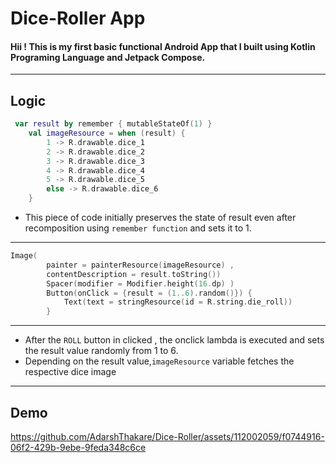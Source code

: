 # Dice-Roller App
#### Hii ! This is my first basic functional Android App that I built using Kotlin Programing Language and Jetpack Compose.

---

## Logic
```kotlin
 var result by remember { mutableStateOf(1) }
    val imageResource = when (result) {
        1 -> R.drawable.dice_1
        2 -> R.drawable.dice_2
        3 -> R.drawable.dice_3
        4 -> R.drawable.dice_4
        5 -> R.drawable.dice_5
        else -> R.drawable.dice_6
    }
```
- This piece of code initially preserves the state of result even after recomposition using `remember function` and sets it to 1.
---
```kotlin
Image(
        painter = painterResource(imageResource) ,
        contentDescription = result.toString())
        Spacer(modifier = Modifier.height(16.dp) )
        Button(onClick = {result = (1..6).random()}) {
            Text(text = stringResource(id = R.string.die_roll))
        }
```
___

- After the `ROLL` button in clicked , the onclick lambda is executed and sets the result value randomly from 1 to 6.
- Depending on the result value,`imageResource` variable fetches the respective dice image

___
## Demo

https://github.com/AdarshThakare/Dice-Roller/assets/112002059/f0744916-06f2-429b-9ebe-9feda348c6ce

